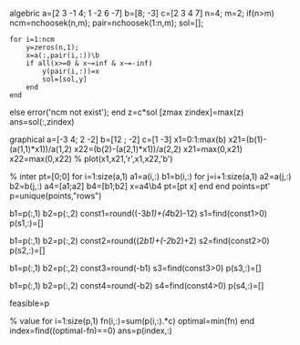 algebric
a=[2 3 -1 4; 1 -2 6 -7]
b=[8; -3]
c=[2 3 4 7]
n=4;
m=2;
if(n>m)
    ncm=nchoosek(n,m);
    pair=nchoosek(1:n,m);
    sol=[];

    for i=1:ncm
        y=zeros(n,1);
        x=a(:,pair(i,:))\b
        if all(x>=0 & x~=inf & x~=-inf)
            y(pair(i,:))=x
            sol=[sol,y]
        end
    end
else
    error('ncm not exist');
end
z=c*sol
[zmax zindex]=max(z)
ans=sol(:,zindex) 


graphical
a=[-3 4; 2 -2]
b=[12 ; -2]
c=[1 -3]
x1=0:1:max(b)
x21=(b(1)-(a(1,1)*x1))/a(1,2)
x22=(b(2)-(a(2,1)*x1))/a(2,2)
x21=max(0,x21)
x22=max(0,x22)
% plot(x1,x21,'r',x1,x22,'b')

% inter
pt=[0;0]
for i=1:size(a,1)
    a1=a(i,:)
    b1=b(i,:)
    for j=i+1:size(a,1)
        a2=a(j,:)
        b2=b(j,:)
        a4=[a1;a2]
        b4=[b1;b2]
        x=a4\b4
        pt=[pt x]
    end
end
points=pt'
p=unique(points,"rows")

b1=p(:,1)
b2=p(:,2)
const1=round((-3*b1)+(4*b2)-12)
s1=find(const1>0)
p(s1,:)=[]

b1=p(:,1)
b2=p(:,2)
const2=round((2*b1)+(-2*b2)+2)
s2=find(const2>0)
p(s2,:)=[]

b1=p(:,1)
b2=p(:,2)
const3=round(-b1)
s3=find(const3>0)
p(s3,:)=[]

b1=p(:,1)
b2=p(:,2)
const4=round(-b2)
s4=find(const4>0)
p(s4,:)=[]

feasible=p

% value
for i=1:size(p,1)
    fn(i,:)=sum(p(i,:).*c)
    optimal=min(fn)
end
index=find((optimal-fn)==0)
ans=p(index,:)
